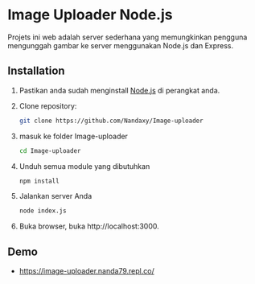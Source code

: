 # Image Uploader Node.js

Projets ini web adalah server sederhana yang memungkinkan pengguna mengunggah gambar ke server menggunakan Node.js dan Express.

## Installation

1. Pastikan anda sudah menginstall [Node.js](https://nodejs.org/) di perangkat anda.
2. Clone repository:

   ```bash
   git clone https://github.com/Nandaxy/Image-uploader
   
3. masuk ke folder Image-uploader

   ```bash
   cd Image-uploader
   
4. Unduh semua module yang dibutuhkan

   ```bash
   npm install

5. Jalankan server Anda 

   ```bash
   node index.js

6. Buka browser, buka http://localhost:3000.

## Demo

- https://image-uploader.nanda79.repl.co/

